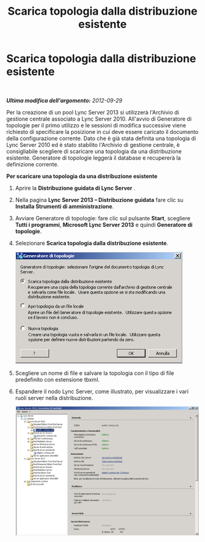 ﻿---
title: Scarica topologia dalla distribuzione esistente
TOCTitle: Scarica topologia dalla distribuzione esistente
ms:assetid: e39065a2-d4b0-4f27-8c49-f56be78fa55b
ms:mtpsurl: https://technet.microsoft.com/it-it/library/JJ721913(v=OCS.15)
ms:contentKeyID: 49887790
ms.date: 08/24/2015
mtps_version: v=OCS.15
ms.translationtype: HT
---

# Scarica topologia dalla distribuzione esistente

 

_**Ultima modifica dell'argomento:** 2012-09-29_

Per la creazione di un pool Lync Server 2013 si utilizzerà l'Archivio di gestione centrale associato a Lync Server 2010. All'avvio di Generatore di topologie per il primo utilizzo e le sessioni di modifica successive viene richiesto di specificare la posizione in cui deve essere caricato il documento della configurazione corrente. Dato che è già stata definita una topologia di Lync Server 2010 ed è stato stabilito l'Archivio di gestione centrale, è consigliabile scegliere di scaricare una topologia da una distribuzione esistente. Generatore di topologie leggerà il database e recupererà la definizione corrente.

**Per scaricare una topologia da una distribuzione esistente**

1.  Aprire la **Distribuzione guidata di Lync Server** .

2.  Nella pagina **Lync Server 2013 – Distribuzione guidata** fare clic su **Installa Strumenti di amministrazione**.

3.  Avviare Generatore di topologie: fare clic sul pulsante **Start**, scegliere **Tutti i programmi**, **Microsoft Lync Server 2013** e quindi **Generatore di topologie**.

4.  Selezionare **Scarica topologia dalla distribuzione esistente**.
    
    ![Impostazioni del Generatore di topologie per la Distribuzione guidata](images/JJ721913.d5b39fd9-3c13-422e-a06c-25d2568fe781(OCS.15).jpg "Impostazioni del Generatore di topologie per la Distribuzione guidata")

5.  Scegliere un nome di file e salvare la topologia con il tipo di file predefinito con estensione tbxml.

6.  Espandere il nodo Lync Server, come illustrato, per visualizzare i vari ruoli server nella distribuzione.
    
    ![Proprietà generali del ruolo server del Generatore di topologie](images/JJ721913.af99ead3-676b-47fd-8369-5a5f9717383f(OCS.15).jpg "Proprietà generali del ruolo server del Generatore di topologie")

